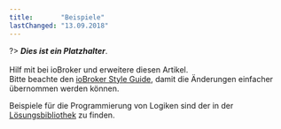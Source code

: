 ```yaml
---
title:       "Beispiele"
lastChanged: "13.09.2018"
---
```



?> ***Dies ist ein Platzhalter***.
   <br><br>
   Hilf mit bei ioBroker und erweitere diesen Artikel.  
   Bitte beachte den [ioBroker Style Guide](https://www.iobroker.net/#de/documentation/community/styleguidedoc.md), 
   damit die Änderungen einfacher übernommen werden können.

Beispiele für die Programmierung von Logiken sind der in der
[Lösungsbibliothek](lib/README) zu finden.
